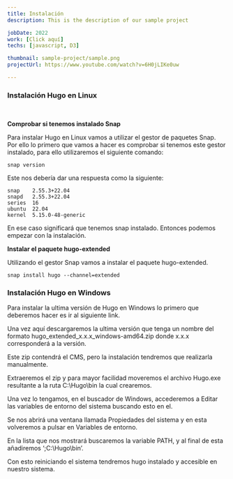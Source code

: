 ```yaml
---
title: Instalación
description: This is the description of our sample project

jobDate: 2022
work: [Click aquí]
techs: [javascript, D3]

thumbnail: sample-project/sample.png
projectUrl: https://www.youtube.com/watch?v=6H0jLIKe0uw

---
```



<h3>Instalación Hugo en Linux</h3> <br/>

**Comprobar si tenemos instalado Snap**

Para instalar Hugo en Linux vamos a utilizar el gestor de paquetes Snap. Por ello lo primero que vamos a hacer es comprobar si tenemos este gestor instalado, para ello utilizaremos el siguiente comando:

```shell 
snap version
```
Este nos debería dar una respuesta como la siguiente:

```shell 
snap    2.55.3+22.04
snapd   2.55.3+22.04
series  16
ubuntu  22.04
kernel  5.15.0-48-generic
```
En ese caso significará que tenemos snap instalado. Entonces podemos empezar con la instalación.

**Instalar el paquete hugo-extended**

Utilizando el gestor Snap vamos a instalar el paquete hugo-extended.

```shell 
snap install hugo --channel=extended
```

<h3>Instalación Hugo en Windows</h3>

Para instalar la ultima versión de Hugo en Windows lo primero que deberemos hacer es ir al siguiente link.

Una vez aquí descargaremos la ultima versión que tenga un nombre del formato hugo_extended_x.x.x_windows-amd64.zip donde x.x.x corresponderá a la versión.

Este zip contendrá el CMS, pero la instalación tendremos que realizarla manualmente.

Extraeremos el zip y para mayor facilidad moveremos el archivo Hugo.exe resultante a la ruta C:\Hugo\bin la cual crearemos.

Una vez lo tengamos, en el buscador de Windows, accederemos a Editar las variables de entorno del sistema buscando esto en el.

Se nos abrirá una ventana llamada Propiedades del sistema y en esta volveremos a pulsar en Variables de entorno.

En la lista que nos mostrará buscaremos la variable PATH, y al final de esta añadiremos ‘;C:\Hugo\bin’.

Con esto reiniciando el sistema tendremos hugo instalado y accesible en nuestro sistema.

